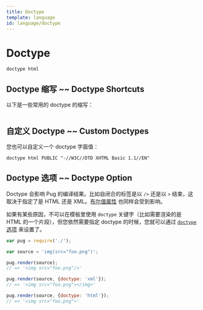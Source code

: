 ```yaml
---
title: Doctype
template: language
id: language/doctype
---
```


# Doctype

```pug-preview
doctype html
```

## Doctype 缩写 ~~ Doctype Shortcuts

以下是一些常用的 doctype 的缩写：

```doctypes
```

## 自定义 Doctype ~~ Custom Doctypes

您也可以自定义一个 doctype 字面值：

```pug-preview
doctype html PUBLIC "-//W3C//DTD XHTML Basic 1.1//EN"
```

## Doctype 选项 ~~ Doctype Option

Doctype 会影响 Pug 的编译结果。比如自闭合的标签是以 `/>` 还是以 `>` 结束，这取决于指定了是 HTML 还是 XML。[布尔值属性][boolean attributes] 也同样会受到影响。

如果有某些原因，不可以在模板里使用 `doctype` 关键字（比如需要渲染的是 HTML 的一个片段），但您依然需要指定 doctype 的时候，您就可以通过 [`doctype` 选项][`doctype` option] 来设置了。

```js
var pug = require('./');

var source = 'img(src="foo.png")';

pug.render(source);
// => '<img src="foo.png"/>'

pug.render(source, {doctype: 'xml'});
// => '<img src="foo.png"></img>'

pug.render(source, {doctype: 'html'});
// => '<img src="foo.png">'
```

[boolean attributes]: attributes.html#boolean-attributes
[`doctype` option]: ../api/reference.html#options
